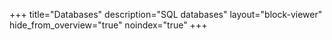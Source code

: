 +++
title="Databases"
description="SQL databases"
layout="block-viewer"
hide_from_overview="true"
noindex="true"
+++

